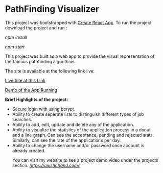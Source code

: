 <h1>PathFinding Visualizer</h1>

This project was bootstrapped with [Create React App](https://github.com/facebook/create-react-app). To run the project download the project and run :

<i>npm install</i>

<i>npm start</i>

This project was built as a web app to provide the visual representation of the famous pathfinding algorithms. 

The site is available at the following link live:

[Live Site at this Link](https://anishchand99.github.io/pathfinder/)

[Demo of the App Running](/src/demo/pathfinder.mp4)

**Brief Highlights of the project:**
<ul>
<li>Secure login with using bcrypt. </li>

<li>Ability to create seperate lists to distinguish different types of job searches.</li>

<li>Ability to add, edit, update and delete any of the application.</li>

<li>Ability to visualize the statistics of the application process in a donut and a line graph. Can see the acceptance, pending and rejected stats. Similarly, can see the rate of the applications per day.</li>

<li> Ability to change the username and/or password once account is already created.</li>

You can visit my website to see a project demo video under the projects section.
<i>https://anishchand.com/</i>
